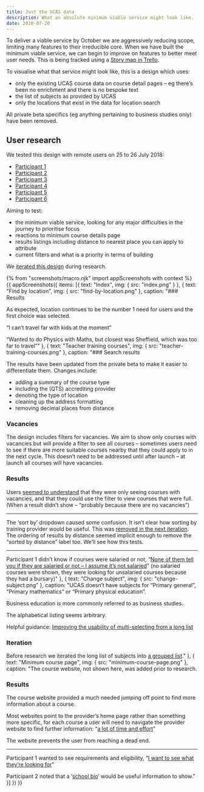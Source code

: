 ```yaml
---
title: Just the UCAS data
description: What an absolute minimum viable service might look like.
date: 2018-07-20
---
```

To deliver a viable service by October we are aggressively reducing scope, limiting many features to their irreducible core. When we have built the minimum viable service, we can begin to improve on features to better meet user needs. This is being tracked using a [Story map in Trello](https://trello.com/b/9fCxMchD/bat-search-story-map).

To visualise what that service might look like, this is a design which uses:

* only the existing UCAS course data on course detail pages – eg there’s been no enrichment and there is no bespoke text
* the list of subjects as provided by UCAS
* only the locations that exist in the data for location search

All private beta specifics (eg anything pertaining to business studies only) have been removed.

## User research

We tested this design with remote users on 25 to 26 July 2018:

* [Participant 1](https://lookback.io/watch/m3ue4g3QBwbt7pq9G)
* [Participant 2](https://lookback.io/watch/QCBC3KYjNxtEuQH5R)
* [Participant 3](https://lookback.io/watch/aHYeZsGupN6oFuGGv)
* [Participant 4](https://lookback.io/watch/evAk5KLYjJxvk2BLc)
* [Participant 5](https://lookback.io/watch/Psi3panxQDwkrXuwj)
* [Participant 6](https://lookback.io/watch/7MvZtfSoB6h3HnbG4)

Aiming to test:

* the minimum viable service, looking for any major difficulties in the journey to prioritise focus
* reactions to minimum course details page
* results listings including distance to nearest place you can apply to attribute
* current filters and what is a priority in terms of building

We [iterated this design](/find-teacher-training/mvp-iteration-jul-25) during research.

{% from "screenshots/macro.njk" import appScreenshots with context %}
{{ appScreenshots({
  items: [{
    text: "Index",
    img: { src: "index.png" }
  }, {
    text: "Find by location",
    img: { src: "find-by-location.png" },
    caption: "### Results

As expected, location continues to be the number 1 need for users and the first choice was selected.

“I can’t travel far with kids at the moment”

“Wanted to do Physics with Maths, but closest was Sheffield, which was too far to travel”"
  }, {
    text: "Teacher training courses",
    img: { src: "teacher-training-courses.png" },
    caption: "### Search results

The results have been updated from the private beta to make it easier to differentiate them. Changes include:

* adding a summary of the course type
* including the (QTS) accrediting provider
* denoting the type of location
* cleaning up the address formatting
* removing decimal places from distance

### Vacancies

The design includes filters for vacancies. We aim to show only courses with vacancies but will provide a filter to see all courses – sometimes users need to see if there are more suitable courses nearby that they could apply to in the next cycle. This doesn’t need to be addressed until after launch – at launch all courses will have vacancies.

### Results

Users [seemed to understand](https://lookback.io/watch/m3ue4g3QBwbt7pq9G?t=41m39s) that they were only seeing courses with vacancies, and that they could use the filter to view courses that were full. (When a result didn’t show – “probably because there are no vacancies”)

* * *

The ‘sort by’ dropdown caused some confusion. It isn’t clear how sorting by training provider would be useful. This was [removed in the next iteration](/find-teacher-training/mvp-iteration-jul-25#teacher-training-courses). The ordering of results by distance seemed implicit enough to remove the “sorted by distance” label too. We’ll see how this tests.

* * *

Participant 1 didn’t know if courses were salaried or not, “[None of them tell you if they are salaried or not – I assume it’s not salaried](https://lookback.io/watch/m3ue4g3QBwbt7pq9G?t=31m31s)” (no salaried courses were shown, they were looking for unsalaried courses because they had a bursary)"
  }, {
    text: "Change subject",
    img: { src: "change-subject.png" },
    caption: "UCAS doesn’t have subjects for “Primary general”, “Primary mathematics” or “Primary physical education”.

Business education is more commonly referred to as business studies.

The alphabetical listing seems arbitrary.

Helpful guidance: [Improving the usability of multi-selecting from a long list](https://medium.com/tripaneer-techblog/improving-the-usability-of-multi-selecting-from-a-long-list-63e1a67aab35)

### Iteration

Before research we iterated the long list of subjects into [a grouped list](/find-teacher-training/mvp-iteration-jul-25#find-by-subject-collapsed)."
  }, {
    text: "Minimum course page",
    img: { src: "minimum-course-page.png" },
    caption: "The course website, not shown here, was added prior to research.

### Results

The course website provided a much needed jumping off point to find more information about a course.

Most websites point to the provider’s home page rather than something more specific, for each course a user will need to navigate the provider website to find further information: “[a lot of time and effort](https://lookback.io/watch/QCBC3KYjNxtEuQH5R?t=32m59s)”

The website prevents the user from reaching a dead end.

* * *

Participant 1 wanted to see requirements and eligibility, “[I want to see what they’re looking for](https://lookback.io/watch/m3ue4g3QBwbt7pq9G?t=21m21s)”

Participant 2 noted that a ‘[school bio](https://lookback.io/watch/QCBC3KYjNxtEuQH5R?t=24m8s)’ would be useful information to show."
  }]
}) }}
